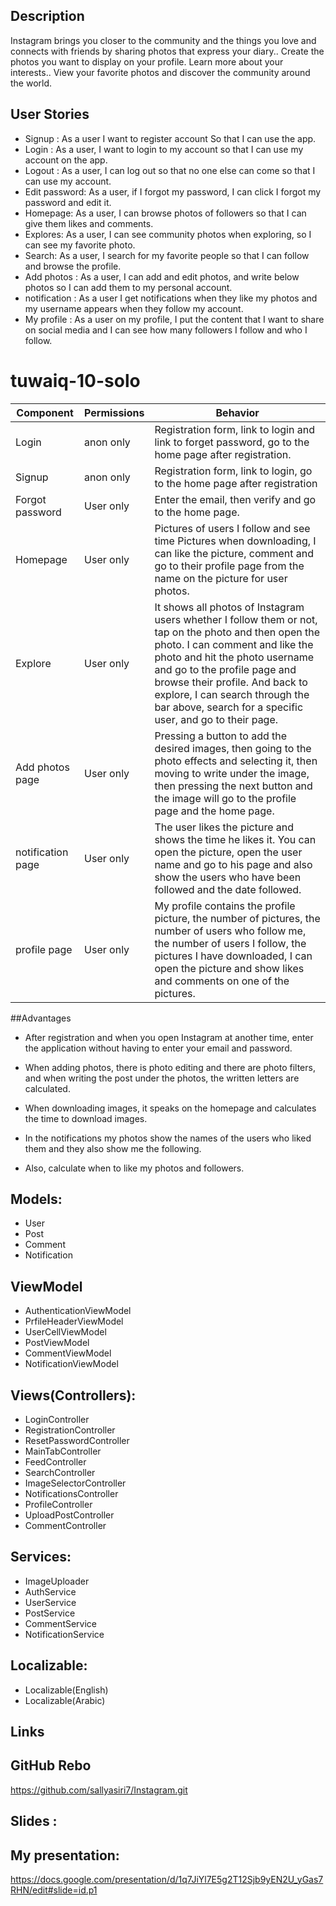 
## Description

Instagram brings you closer to the community and the things you love and connects with friends by sharing photos that express your diary.. Create the photos you want to display on your profile. Learn more about your interests.. View your favorite photos and discover the community around the world.


## User Stories

- Signup : As a user I want to register account So that I can use the app.
- Login : As a user, I want to login to my account so that I can use my account on the app.
- Logout : As a user, I can log out so that no one else can come so that I can use my account.
- Edit password: As a user, if I forgot my password, I can click I forgot my password and edit it.
- Homepage: As a user, I can browse photos of followers so that I can give them likes and comments.
- Explores: As a user, I can see community photos when exploring, so I can see my favorite photo. 
- Search: As a user, I search for my favorite people so that I can follow and browse the profile.
- Add photos : As a user, I can add and edit photos, and write below photos so I can add them to my personal account.
- notification : As a user I get notifications when they like my photos and my username appears when they follow my account.
- My profile : As a user on my profile, I put the content that I want to share on social media and I can see how many followers I follow and who I follow.



# tuwaiq-10-solo

| Component | Permissions | Behavior|
| ------ | ------ |------ |
| Login | anon only |  Registration form, link to login and link to forget password, go to the home page after registration.
|Signup | anon only | Registration form, link to login, go to the home page after registration
|Forgot password| User only | Enter the email, then verify and go to the home page.
| Homepage | User only | Pictures of users I follow and see time Pictures when downloading, I can like the picture, comment and go to their profile page from the name on the picture for user photos.
| Explore |User only |It shows all photos of Instagram users whether I follow them or not, tap on the photo and then open the photo. I can comment and like the photo and hit the photo username and go to the profile page and browse their profile. And back to explore, I can search through the bar above, search for a specific user, and go to their page.
| Add photos page | User only | Pressing a button to add the desired images, then going to the photo effects and selecting it, then moving to write under the image, then pressing the next button and the image will go to the profile page and the home page.
|notification page| User only |The user likes the picture and shows the time he likes it. You can open the picture, open the user name and go to his page and also show the users who have been followed and the date followed.
|profile page| User only|My profile contains the profile picture, the number of pictures, the number of users who follow me, the number of users I follow, the pictures I have downloaded, I can open the picture and show likes and comments on one of the pictures.



##Advantages

- After registration and when you open Instagram at another time, enter the application without having to enter your email and password.

- When adding photos, there is photo editing and there are photo filters, and when writing the post under the photos, the written letters are calculated.

- When downloading images, it speaks on the homepage and calculates the time to download images.

- In the notifications my photos show the names of the users who liked them and they also show me the following.

- Also, calculate when to like my photos and followers.





## Models:

- User
- Post
- Comment
- Notification

## ViewModel

- AuthenticationViewModel
- PrfileHeaderViewModel
- UserCellViewModel
- PostViewModel
- CommentViewModel
- NotificationViewModel




## Views(Controllers):

- LoginController
- RegistrationController
- ResetPasswordController
- MainTabController
- FeedController
- SearchController
- ImageSelectorController
- NotificationsController
- ProfileController
- UploadPostController
- CommentController

## Services:

- ImageUploader
- AuthService
- UserService
- PostService
- CommentService
- NotificationService

## Localizable:

- Localizable(English)
- Localizable(Arabic)

## Links

## GitHub Rebo

https://github.com/sallyasiri7/Instagram.git

## Slides :

## My presentation:

https://docs.google.com/presentation/d/1q7JiYl7E5g2T12Sjb9yEN2U_yGas7RHN/edit#slide=id.p1
